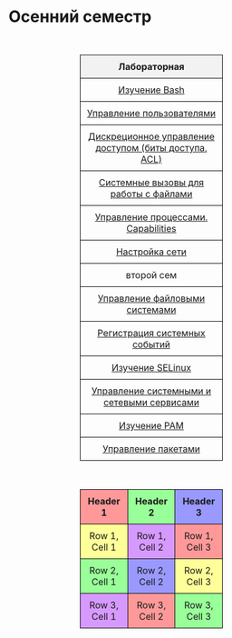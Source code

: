 # Осенний семестр

|Лабораторная|
|------------|
|[Изучение Bash](/labs/1-1lab.md)|
|[Управление пользователями](/labs/1-2lab.md)|
|[Дискреционное управление доступом (биты доступа, ACL)](/labs/1-3lab.md)|
|[Системные вызовы для работы с файлами](/labs/1-4lab.md)|
|[Управление процессами. Capabilities](/labs/1-5lab.md)|
|[Настройка сети](/labs/8lab.md)|
|второй сем|
|[Управление файловыми системами](/labs/2-1lab.md)|
|[Регистрация системных событий](/labs/2-2lab.md)|
|[Изучение SELinux](/labs/2-3lab.md)|
|[Управление системными и сетевыми сервисами](/labs/2-4lab.md)|
|[Изучение PAM](/labs/2-5lab.md)|
|[Управление пакетами](/labs/2-6lab.md)|




<!DOCTYPE html>
<html lang="en">
<head>
    <meta charset="UTF-8">
    <meta name="viewport" content="width=device-width, initial-scale=1.0">
    <title>Colored Table</title>
    <style>
        table {
            width: 50%;
            border-collapse: collapse;
            margin: 50px auto;
        }
        th, td {
            border: 1px solid #000;
            padding: 10px;
            text-align: center;
        }
        th {
            background-color: #f2f2f2;
        }
        .red {
            background-color: #ff9999;
        }
        .green {
            background-color: #99ff99;
        }
        .blue {
            background-color: #9999ff;
        }
        .yellow {
            background-color: #ffff99;
        }
        .purple {
            background-color: #d699ff;
        }
    </style>
</head>
<body>
    <table>
        <tr>
            <th class="red">Header 1</th>
            <th class="green">Header 2</th>
            <th class="blue">Header 3</th>
        </tr>
        <tr>
            <td class="yellow">Row 1, Cell 1</td>
            <td class="purple">Row 1, Cell 2</td>
            <td class="red">Row 1, Cell 3</td>
        </tr>
        <tr>
            <td class="green">Row 2, Cell 1</td>
            <td class="blue">Row 2, Cell 2</td>
            <td class="yellow">Row 2, Cell 3</td>
        </tr>
        <tr>
            <td class="purple">Row 3, Cell 1</td>
            <td class="red">Row 3, Cell 2</td>
            <td class="green">Row 3, Cell 3</td>
        </tr>
    </table>
</body>
</html>
